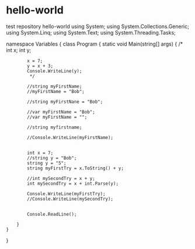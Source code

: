 # hello-world
test repository hello-world
using System;
using System.Collections.Generic;
using System.Linq;
using System.Text;
using System.Threading.Tasks;

namespace Variables
{
    class Program
    {
        static void Main(string[] args)
        {
            /*
            int x;
            int y;

            x = 7;
            y = x + 3;
            Console.WriteLine(y);
             */

            //string myFirstName;
            //myFirstName = "Bob";

            //string myFirstNane = "Bob";

            //var myFirstName = "Bob";
            //var myFirstName = "";

            //string myfirstname;

            //Console.WriteLine(myFirstName);


            int x = 7;
            //string y = "Bob";
            string y = "5";
            string myFirstTry = x.ToString() + y;

            //int mySecondTry = x + y;
            int mySecondTry = x + int.Parse(y);

            Console.WriteLine(myFirstTry);
            //Console.WriteLine(mySecondTry);


            Console.ReadLine();

        }
    }
}
